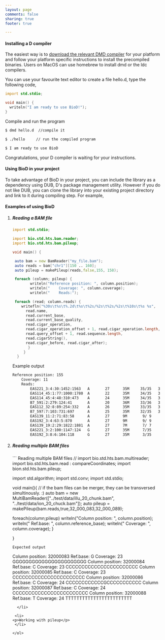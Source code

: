 ```yaml
---
layout: page
comments: false
sharing: true
footer: true

---
```


<h4>Installing a D compiler</h4>

<p>
The easiest way is to <a href="https://dlang.org/download.html" target="_blank">download the relevant DMD compiler</a> for your platform and follow your
platform specific instructions to install the precompiled binaries. Users on MacOS can use homebrew to install dmd or the ldc compilers.
</p>

<p>
You can use your favourite text editor to create a file hello.d, type the following code,

```D print ready to use
import std.stdio;

void main() {
  writeln("I am ready to use BioD!");
}

```

Compile and run the program

```sh compiling and running a D program with DMD
$ dmd hello.d  //compile it

$ ./hello     // run the compiled program

$ I am ready to use BioD
```

Congratulations, your D compiler is waiting for your instructions.  

</p>

<h4>Using BioD in your project</h4>

<p>
To take advantage of BioD in your project, you can include the library as a dependency using DUB, 
D's package management utility. However if you do not like DUB, you can clone the library into  your existing project directory 
and link to it during compiling step. For example,

<p>

</p>
</p>

<h4>Examples of using BioD</h4>
<ol>
<li>
<h5>Reading a BAM file</h5>

``` D Reading a BAM file 
import std.stdio;

import bio.std.hts.bam.reader;
import bio.std.hts.bam.pileup;

void main() {

 auto bam = new BamReader("my_file.bam");
 auto reads = bam["chr1"][150 .. 160];
 auto pileup = makePileup(reads,false,155, 158);

 foreach (column; pileup) {
        writeln("Reference position: ", column.position);
        writeln("    Coverage: ", column.coverage);
        writeln("    Reads:");

 foreach (read; column.reads) {
    writefln("%30s\t%s\t%.2d\t%s\t%2s/%2s\t%2s/%2s\t%10s\t%s %s", 
      read.name, 
      read.current_base,
      read.current_base_quality,
      read.cigar_operation,
      read.cigar_operation_offset + 1, read.cigar_operation.length,
      read.query_offset + 1, read.sequence.length,
      read.cigarString(),
      read.cigar_before, read.cigar_after);
       }
     }
  }

```
Example output

```sh example output for a single position
Reference position: 155
    Coverage: 11
    Reads:
        EAS221_3:4:30:1452:1563   A       27      35M     35/35   35/35          35M      [] []
        EAS114_45:1:77:1000:1780  A       22      35M     34/35   34/35          35M      [] []
        EAS114_45:4:48:310:473    A       24      35M     34/35   34/35          35M      [] []
        B7_591:2:279:124:41       A       20      36M     33/36   33/36          36M      [] []
        EAS112_32:8:89:254:332    A       26      35M     33/35   33/35          35M      [] []
        B7_597:7:103:731:697      A       25      35M     32/35   32/35          35M      [] []
        EAS139_11:2:71:83:58      A       27      9M       9/ 9    9/35      9M2I24M      [] [2I, 24M]
        EAS192_3:4:63:5:870       A       27      9M       9/ 9    9/35      9M2I24M      [] [2I, 24M]
        EAS139_19:2:29:1822:1881  A       27      7M       7/ 7    7/40      7M2I31M      [] [2I, 31M]
        EAS221_3:2:100:1147:124   G       27      35M      7/35    7/35          35M      [] []
        EAS192_3:8:6:104:118      G       27      35M      3/35    3/35          35M      [] []

```

</li>

<li>
<h5>Reading multiple BAM files</h5>
``` Reading multiple BAM files
// 
import bio.std.hts.bam.multireader;
import bio.std.hts.bam.read : compareCoordinates;
import bion.std.hts.bam.pileup;

import std.algorithm;
import std.conv;
import std.stdio;

void main(){
 // if the bam files can be merger, they can be transversed simultinously. :)
 auto bam = new MultiBamReader(["../test/data/illu_20_chunk.bam", "../test/data/ion_20_chuck.bam"]);
 auto pileup = makePileup(bam.reads,true,32_000_083,32_000_089);
 
 foreach(column;pileup)
    writeln("Column position: ", column.position);
    writeln("   Ref.base: ", column.reference_base);
    writeln("   Coverage: ", column.coverage);
 }

}
```
Expected output 

```
Column position: 32000083
    Ref.base: G
    Coverage: 23
    GGGGGGGGGGGGGGGGGGGGGGG
 Column position: 32000084
     Ref.base: C
     Coverage: 23
     CCCCCCCCCCCCCCCCCCCCCCC
 Column position: 32000085
     Ref.base: C
     Coverage: 23
     CCCCCCCCCCCCCCCCCCCCCCC
  Column position: 32000086
     Ref.base: C
     Coverage: 24
     CCCCCCCCCCCCGCCCCCCCCCCC
  Column position: 32000087
     Ref.base: C
     Coverage: 24
     CCCCCCCCCCCCCCCCCCCCCCCC
  Column position: 32000088
     Ref.base: T
     Coverage: 24
     TTTTTTTTTTTTTTTTTTTTTTTT

```
  </li>

 <li>
<p>Working with pileup</p>
 </li>

</ol>


